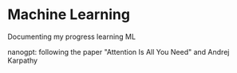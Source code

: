 # Machine Learning

Documenting my progress learning ML

nanogpt:        following the paper "Attention Is All You Need" and Andrej Karpathy

